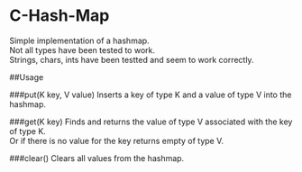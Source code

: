 # C-Hash-Map

Simple implementation of a hashmap.    
Not all types have been tested to work.  
Strings, chars, ints have been testted and seem to work correctly.

##Usage

###put(K key, V value)
Inserts a key of type K and a value of type V into the hashmap.

###get(K key)
Finds and returns the value of type V associated with the key of type K.  
Or if there is no value for the key returns empty of type V.

###clear()
Clears all values from the hashmap.
